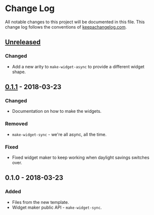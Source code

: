 # Change Log
All notable changes to this project will be documented in this file. This change log follows the conventions of [keepachangelog.com](http://keepachangelog.com/).

## [Unreleased]
### Changed
- Add a new arity to `make-widget-async` to provide a different widget shape.

## [0.1.1] - 2018-03-23
### Changed
- Documentation on how to make the widgets.

### Removed
- `make-widget-sync` - we're all async, all the time.

### Fixed
- Fixed widget maker to keep working when daylight savings switches over.

## 0.1.0 - 2018-03-23
### Added
- Files from the new template.
- Widget maker public API - `make-widget-sync`.

[Unreleased]: https://github.com/your-name/guildsman-tutorial/compare/0.1.1...HEAD
[0.1.1]: https://github.com/your-name/guildsman-tutorial/compare/0.1.0...0.1.1
